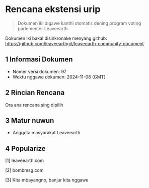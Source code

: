 # Rencana ekstensi urip

>Dokumen iki digawe kanthi otomatis dening program voting parlementer Leaveearth.

Dokumen iki bakal disinkronake menyang github: https://github.com/leaveearthgit/leaveearth-community-document

## 1 Informasi Dokumen

- Nomer versi dokumen: 97
- Wektu nggawe dokumen: 2024-11-08 (GMT)

## 2 Rincian Rencana

Ora ana rencana sing dipilih

## 3 Matur nuwun
* Anggota masyarakat Leaveearth

## 4 Popularize
[1] leaveearth.com

[2] bombmsg.com

[3] Kita mbayangno, banjur kita nggawe